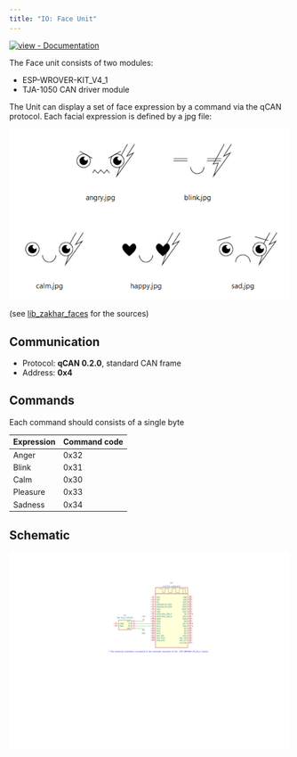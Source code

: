 ```yaml
---
title: "IO: Face Unit"
---
```



[![view - Documentation](https://img.shields.io/badge/Source%20Code-GitHub-blue)](https://github.com/Zakhar-the-Robot/io_face "Go to repository")

The Face unit consists of two modules:

- ESP-WROVER-KIT_V4_1
- TJA-1050 CAN driver module

The Unit can display a set of face expression by a command via the qCAN protocol. Each facial expression is defined by a jpg file:

<img src="index\faces.png" alt="platform_schematic" width="800">

(see [lib_zakhar_faces](https://github.com/Zakhar-the-Robot/lib_zakhar_faces) for the sources)

## Communication

- Protocol: **qCAN 0.2.0**, standard CAN frame
- Address: **0x4**

## Commands

Each command should consists of a single byte

|Expression|Command code|
|----------|------------|
|Anger     |0x32        |
|Blink     |0x31        |
|Calm      |0x30        |
|Pleasure  |0x33        |
|Sadness   |0x34        |

## Schematic

<img src="index\io_face.svg" alt="platform_schematic" width="800">
